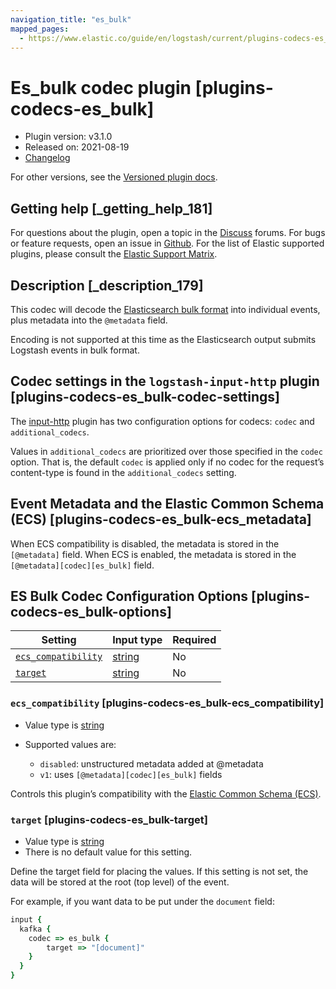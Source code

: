 ```yaml
---
navigation_title: "es_bulk"
mapped_pages:
  - https://www.elastic.co/guide/en/logstash/current/plugins-codecs-es_bulk.html
---
```


# Es_bulk codec plugin [plugins-codecs-es_bulk]


* Plugin version: v3.1.0
* Released on: 2021-08-19
* [Changelog](https://github.com/logstash-plugins/logstash-codec-es_bulk/blob/v3.1.0/CHANGELOG.md)

For other versions, see the [Versioned plugin docs](/vpr/codec-es_bulk-index.md).

## Getting help [_getting_help_181]

For questions about the plugin, open a topic in the [Discuss](http://discuss.elastic.co) forums. For bugs or feature requests, open an issue in [Github](https://github.com/logstash-plugins/logstash-codec-es_bulk). For the list of Elastic supported plugins, please consult the [Elastic Support Matrix](https://www.elastic.co/support/matrix#logstash_plugins).


## Description [_description_179]

This codec will decode the [Elasticsearch bulk format](https://www.elastic.co/guide/en/elasticsearch/reference/current/docs-bulk.html) into individual events, plus metadata into the `@metadata` field.

Encoding is not supported at this time as the Elasticsearch output submits Logstash events in bulk format.


## Codec settings in the `logstash-input-http` plugin [plugins-codecs-es_bulk-codec-settings]

The [input-http](plugins-inputs-http.md) plugin has two configuration options for codecs: `codec` and `additional_codecs`.

Values in `additional_codecs` are prioritized over those specified in the `codec` option. That is, the default `codec` is applied only if no codec for the request’s content-type is found in the `additional_codecs` setting.


## Event Metadata and the Elastic Common Schema (ECS) [plugins-codecs-es_bulk-ecs_metadata]

When ECS compatibility is disabled, the metadata is stored in the `[@metadata]` field. When ECS is enabled, the metadata is stored in the `[@metadata][codec][es_bulk]` field.


## ES Bulk Codec Configuration Options [plugins-codecs-es_bulk-options]

| Setting | Input type | Required |
| --- | --- | --- |
| [`ecs_compatibility`](plugins-codecs-es_bulk.md#plugins-codecs-es_bulk-ecs_compatibility) | [string](introduction.md#string) | No |
| [`target`](plugins-codecs-es_bulk.md#plugins-codecs-es_bulk-target) | [string](introduction.md#string) | No |

### `ecs_compatibility` [plugins-codecs-es_bulk-ecs_compatibility]

* Value type is [string](introduction.md#string)
* Supported values are:

    * `disabled`: unstructured metadata added at @metadata
    * `v1`: uses `[@metadata][codec][es_bulk]` fields


Controls this plugin’s compatibility with the [Elastic Common Schema (ECS)](https://www.elastic.co/guide/en/ecs/current).


### `target` [plugins-codecs-es_bulk-target]

* Value type is [string](introduction.md#string)
* There is no default value for this setting.

Define the target field for placing the values. If this setting is not set, the data will be stored at the root (top level) of the event.

For example, if you want data to be put under the `document` field:

```ruby
input {
  kafka {
    codec => es_bulk {
        target => "[document]"
    }
  }
}
```



